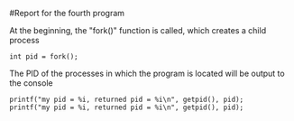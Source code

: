 #Report for the fourth program

At the beginning, the "fork()" function is called, which creates a child process
```
int pid = fork();
```

The PID of the processes in which the program is located will be output to the console
```
printf("my pid = %i, returned pid = %i\n", getpid(), pid);
printf("my pid = %i, returned pid = %i\n", getpid(), pid);
```

